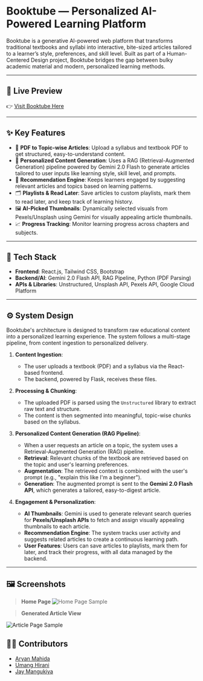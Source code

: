 # Booktube — Personalized AI-Powered Learning Platform

Booktube is a generative AI-powered web platform that transforms traditional textbooks and syllabi into interactive, bite-sized articles tailored to a learner’s style, preferences, and skill level. Built as part of a Human-Centered Design project, Booktube bridges the gap between bulky academic material and modern, personalized learning methods.

---

## 🔗 Live Preview

👉 [Visit Booktube Here](https://booktube-opal.vercel.app/)

---

## ✨ Key Features

- 📄 **PDF to Topic-wise Articles**: Upload a syllabus and textbook PDF to get structured, easy-to-understand content.
- 🧠 **Personalized Content Generation**: Uses a RAG (Retrieval-Augmented Generation) pipeline powered by Gemini 2.0 Flash to generate articles tailored to user inputs like learning style, skill level, and prompts.
- 🎯 **Recommendation Engine**: Keeps learners engaged by suggesting relevant articles and topics based on learning patterns.
- 🗂️ **Playlists & Read Later**: Save articles to custom playlists, mark them to read later, and keep track of learning history.
- 🖼️ **AI-Picked Thumbnails**: Dynamically selected visuals from Pexels/Unsplash using Gemini for visually appealing article thumbnails.
- 📈 **Progress Tracking**: Monitor learning progress across chapters and subjects.

---

## 🧪 Tech Stack

- **Frontend**: React.js, Tailwind CSS, Bootstrap  
- **Backend/AI**: Gemini 2.0 Flash API, RAG Pipeline, Python (PDF Parsing)  
- **APIs & Libraries**: Unstructured, Unsplash API, Pexels API, Google Cloud Platform

---


## ⚙️ System Design

Booktube's architecture is designed to transform raw educational content into a personalized learning experience. The system follows a multi-stage pipeline, from content ingestion to personalized delivery.

1.  **Content Ingestion**:
    *   The user uploads a textbook (PDF) and a syllabus via the React-based frontend.
    *   The backend, powered by Flask, receives these files.

2.  **Processing & Chunking**:
    *   The uploaded PDF is parsed using the `Unstructured` library to extract raw text and structure.
    *   The content is then segmented into meaningful, topic-wise chunks based on the syllabus.

3.  **Personalized Content Generation (RAG Pipeline)**:
    *   When a user requests an article on a topic, the system uses a Retrieval-Augmented Generation (RAG) pipeline.
    *   **Retrieval**: Relevant chunks of the textbook are retrieved based on the topic and user's learning preferences.
    *   **Augmentation**: The retrieved context is combined with the user's prompt (e.g., "explain this like I'm a beginner").
    *   **Generation**: The augmented prompt is sent to the **Gemini 2.0 Flash API**, which generates a tailored, easy-to-digest article.

4.  **Engagement & Personalization**:
    *   **AI Thumbnails**: Gemini is used to generate relevant search queries for **Pexels/Unsplash APIs** to fetch and assign visually appealing thumbnails to each article.
    *   **Recommendation Engine**: The system tracks user activity and suggests related articles to create a continuous learning path.
    *   **User Features**: Users can save articles to playlists, mark them for later, and track their progress, with all data managed by the backend.

---

## 🖼️ Screenshots

> **Home Page**
> ![Home Page Sample](https://github.com/user-attachments/assets/a4d80816-2c5f-4f0f-98c7-31e7d55dd29f)


> **Generated Article View**
>  
![Article Page Sample](https://github.com/user-attachments/assets/a2271b0d-850d-4d90-9eed-74d9fe0ad27d)

## 👨‍💻 Contributors

- [Aryan Mahida](https://github.com/aryanmahida)
- [Umang Hirani](https://github.com/ukhirani)
- [Jay Mangukiya](https://github.com/jaymangukiya)
